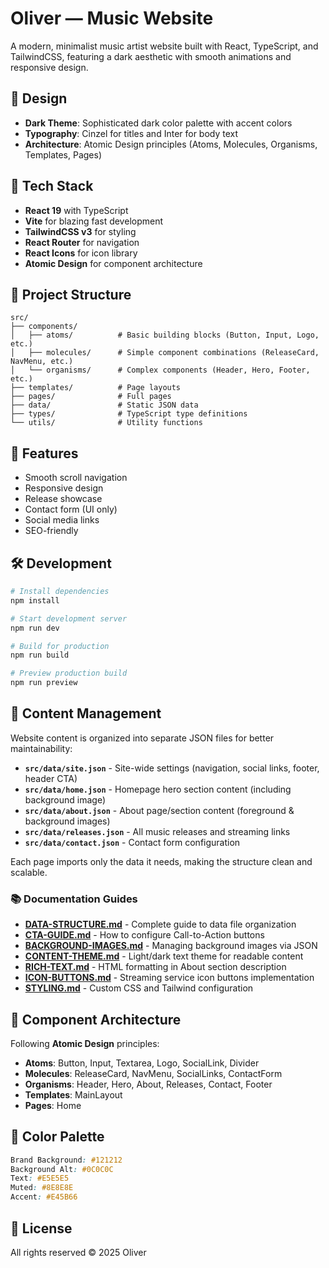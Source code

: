 # Oliver — Music Website

A modern, minimalist music artist website built with React, TypeScript, and TailwindCSS, featuring a dark aesthetic with smooth animations and responsive design.

## 🎨 Design

- **Dark Theme**: Sophisticated dark color palette with accent colors
- **Typography**: Cinzel for titles and Inter for body text
- **Architecture**: Atomic Design principles (Atoms, Molecules, Organisms, Templates, Pages)

## 🚀 Tech Stack

- **React 19** with TypeScript
- **Vite** for blazing fast development
- **TailwindCSS v3** for styling
- **React Router** for navigation
- **React Icons** for icon library
- **Atomic Design** for component architecture

## 📁 Project Structure

```
src/
├── components/
│   ├── atoms/          # Basic building blocks (Button, Input, Logo, etc.)
│   ├── molecules/      # Simple component combinations (ReleaseCard, NavMenu, etc.)
│   └── organisms/      # Complex components (Header, Hero, Footer, etc.)
├── templates/          # Page layouts
├── pages/              # Full pages
├── data/               # Static JSON data
├── types/              # TypeScript type definitions
└── utils/              # Utility functions
```

## 🎵 Features

- Smooth scroll navigation
- Responsive design
- Release showcase
- Contact form (UI only)
- Social media links
- SEO-friendly

## 🛠️ Development

```bash
# Install dependencies
npm install

# Start development server
npm run dev

# Build for production
npm run build

# Preview production build
npm run preview
```

## 📝 Content Management

Website content is organized into separate JSON files for better maintainability:

- **`src/data/site.json`** - Site-wide settings (navigation, social links, footer, header CTA)
- **`src/data/home.json`** - Homepage hero section content (including background image)
- **`src/data/about.json`** - About page/section content (foreground & background images)
- **`src/data/releases.json`** - All music releases and streaming links
- **`src/data/contact.json`** - Contact form configuration

Each page imports only the data it needs, making the structure clean and scalable.

### 📚 Documentation Guides

- **[DATA-STRUCTURE.md](./DATA-STRUCTURE.md)** - Complete guide to data file organization
- **[CTA-GUIDE.md](./CTA-GUIDE.md)** - How to configure Call-to-Action buttons
- **[BACKGROUND-IMAGES.md](./BACKGROUND-IMAGES.md)** - Managing background images via JSON
- **[CONTENT-THEME.md](./CONTENT-THEME.md)** - Light/dark text theme for readable content
- **[RICH-TEXT.md](./RICH-TEXT.md)** - HTML formatting in About section description
- **[ICON-BUTTONS.md](./ICON-BUTTONS.md)** - Streaming service icon buttons implementation
- **[STYLING.md](./STYLING.md)** - Custom CSS and Tailwind configuration

## 🎯 Component Architecture

Following **Atomic Design** principles:

- **Atoms**: Button, Input, Textarea, Logo, SocialLink, Divider
- **Molecules**: ReleaseCard, NavMenu, SocialLinks, ContactForm
- **Organisms**: Header, Hero, About, Releases, Contact, Footer
- **Templates**: MainLayout
- **Pages**: Home

## 🌈 Color Palette

```css
Brand Background: #121212
Background Alt: #0C0C0C
Text: #E5E5E5
Muted: #8E8E8E
Accent: #E45B66
```

## 📄 License

All rights reserved © 2025 Oliver
